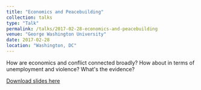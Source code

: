 ```yaml
---
title: "Economics and Peacebuilding"
collection: talks
type: "Talk"
permalink: /talks/2017-02-28-economics-and-peacebuilding
venue: "George Washington University"
date: 2017-02-28
location: "Washington, DC"
---
```


How are economics and conflict connected broadly? How about in terms of unemployment and violence? What's the evidence? 

[Download slides here](http://tlscherer.github.io/files/2017-02-28-economics-and-peacebuilding.pptx)